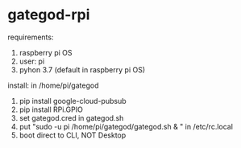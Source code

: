 # gategod-rpi
requirements:
1. raspberry pi OS
2. user: pi
3. pyhon 3.7 (default in raspberry pi OS)

install:
in /home/pi/gategod
1. pip install google-cloud-pubsub
2. pip install RPi.GPIO
3. set gategod.cred in gategod.sh
4. put "sudo -u pi /home/pi/gategod/gategod.sh & " in /etc/rc.local
5. boot direct to CLI, NOT Desktop
